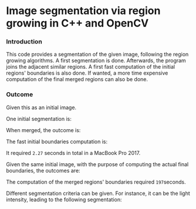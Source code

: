 # Image segmentation via region growing in C++ and OpenCV

### Introduction
This code provides a segmentation of the given image, following the region growing algorithms. A first segmentation is done. Afterwards, the program joins the adjacent similar regions. A first fast computation of the initial regions' boundaries is also done. If wanted, a more time expensive computation of the final merged regions can also be done.

### Outcome
Given this as an initial image.

One initial segmentation is:

When merged, the outcome is:

The fast initial boundaries computation is:

It required ``2.27`` seconds in total in a MacBook Pro 2017.

Given the same initial image, with the purpose of computing the actual final boundaries, the outcomes are:



The computation of the merged regions' boundaries required ``197``seconds.

Different segmentation criteria can be given. For instance, it can be the light intensity, leading to the following segmentation:

